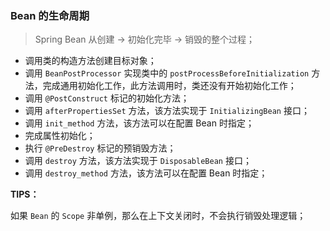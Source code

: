 ### Bean 的生命周期

> Spring Bean 从创建 → 初始化完毕 → 销毁的整个过程；

- 调用类的构造方法创建目标对象；
- 调用 `BeanPostProcessor` 实现类中的 `postProcessBeforeInitialization` 方法，完成通用初始化工作，此方法调用时，类还没有开始初始化工作；
- 调用 `@PostConstruct` 标记的初始化方法；
- 调用 `afterPropertiesSet` 方法，该方法实现于 `InitializingBean` 接口；
- 调用 `init_method` 方法，该方法可以在配置 Bean 时指定；
- 完成属性初始化；
- 执行 `@PreDestroy` 标记的预销毁方法；
- 调用 `destroy` 方法，该方法实现于 `DisposableBean` 接口；
- 调用 `destroy_method` 方法，该方法可以在配置 Bean 时指定；

**TIPS：**

如果 `Bean` 的 `Scope` 非单例，那么在上下文关闭时，不会执行销毁处理逻辑；